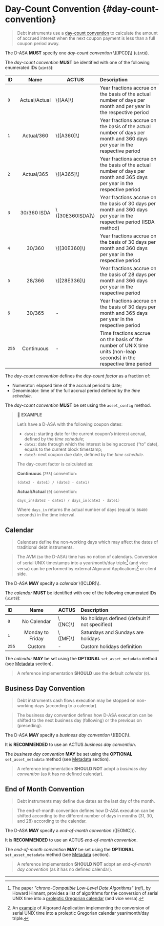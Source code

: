 # Day-Count Convention {#day-count-convention}

> Debt instruments use a <a href="https://en.wikipedia.org/wiki/Day_count_convention">day-count
> convention</a> to calculate the amount of accrued interest when the next coupon
> payment is less than a full coupon period away.

The D-ASA **MUST** specify one *day-count convention* \\([IPCD]\\) (`uint8`).

The *day-count convention* **MUST** be identified with one of the following enumerated
IDs (`uint8`):

| ID    |     Name      | ACTUS              | Description                                                                                                              |
|:------|:-------------:|--------------------|:-------------------------------------------------------------------------------------------------------------------------|
| `0`   | Actual/Actual | \\([AA]\\)         | Year fractions accrue on the basis of the actual number of days per month and per year in the respective period          |
| `1`   |  Actual/360   | \\([A360]\\)       | Year fractions accrue on the basis of the actual number of days per month and 360 days per year in the respective period |
| `2`   |  Actual/365   | \\([A365]\\)       | Year fractions accrue on the basis of the actual number of days per month and 365 days per year in the respective period |
| `3`   |  30/360 ISDA  | \\([30E360ISDA]\\) | Year fractions accrue on the basis of 30 days per month and 360 days per year in the respective period (ISDA method)     |
| `4`   |    30/360     | \\([30E360]\\)     | Year fractions accrue on the basis of 30 days per month and 360 days per year in the respective period                   |
| `5`   |    28/366     | \\([28E336]\\)     | Year fractions accrue on the basis of 28 days per month and 366 days per year in the respective period                   |
| `6`   |    30/365     | -                  | Year fractions accrue on the basis of 30 days per month and 365 days per year in the respective period                   |
| `255` |  Continuous   | -                  | Time fractions accrue on the basis of the number of UNIX time units (non-leap seconds) in the respective time period     |

The *day-count convention* defines the *day-count factor* as a fraction of:

- Numerator: elapsed time of the accrual period to date;
- Denominator: time of the full accrual period defined by the *time schedule*.

The *day-count convention* **MUST** be set using the `asset_config` method.

> 📎 **EXAMPLE**
>
> Let’s have a D-ASA with the following coupon dates:
>
> - `date1`: starting date for the current coupon’s interest accrual, defined by
> the *time schedule*;
> - `date2`: date through which the interest is being accrued (“to” date), equals
> to the current block timestamp;
> - `date3`: next coupon due date, defined by the *time schedule*.
>
> The day-count factor is calculated as:
>
> **Continuous** (`255`) convention:
>
> ```text
> (date2 - date1) / (date3 - date1)
> ```
>
> **Actual/Actual** (`0`) convention:
>
> ```text
> days_in(date2 - date1) / days_in(date3 - date1)
> ```
>
> Where `days_in` returns the actual number of days (equal to `86400` seconds) in
> the time interval.

## Calendar

> Calendars define the non-working days which may affect the dates of traditional
> debt instruments.

> The AVM (so the D-ASA) time has no notion of calendars. Conversion of serial UNIX
> timestamps into a year/month/day triple[^1] (and vice versa) can be performed by
> external Algorand Applications[^2] or client side.

The D-ASA **MAY** specify a *calendar* \\([CLDR]\\).

The *calendar* **MUST** be identified with one of the following enumerated IDs (`uint8`):

| ID    |       Name       | ACTUS      | Description                                    |
|:------|:----------------:|------------|:-----------------------------------------------|
| `0`   |   No Calendar    | \\([NC]\\) | No holidays defined (default if not specified) |
| `1`   | Monday to Friday | \\([MF]\\) | Saturdays and Sundays are holidays             |
| `255` |      Custom      | -          | Custom holidays definition                     |

The *calendar* **MAY** be set using the **OPTIONAL** `set_asset_metadata` method
(see [Metadata](./metadata.md) section).

> A reference implementation **SHOULD** use the default *calendar* (`0`).

## Business Day Convention

> Debt instruments cash flows execution may be stopped on non-working days (according
> to a calendar).

> The business day convention defines how D-ASA execution can be shifted to the
> next business day (following) or the previous on (preceding).

The D-ASA **MAY** specify a *business day convention* \\([BDC]\\).

It is **RECOMMENDED** to use an ACTUS *business day convention*.

The *business day convention* **MAY** be set using the **OPTIONAL** `set_asset_metadata`
method (see [Metadata](./metadata.md) section).

> A reference implementation **SHOULD NOT** adopt a *business day convention* (as
> it has no defined calendar).

## End of Month Convention

> Debt instruments may define due dates as the last day of the month.

> The end-of-month convention defines how D-ASA execution can be shifted according
> to the different number of days in months (31, 30, and 28) according to the calendar.

The D-ASA **MAY** specify a *end-of-month convention* \\([EOMC]\\).

It is **RECOMMENDED** to use an ACTUS *end-of-month convention*.

The *end-of-month convention* **MAY** be set using the **OPTIONAL** `set_asset_metadata`
method (see [Metadata](./metadata.md) section).

> A reference implementation **SHOULD NOT** adopt an *end-of-month day convention*
> (as it has no defined calendar).

---

[^1]: The paper *"chrono-Compatible Low-Level Date Algorithms"* (<a href="https://howardhinnant.github.io/date_algorithms.html">ref</a>),
by Howard Hinnant, provides a list of algorithms for the conversion of serial UNIX
time into a <a href="https://en.wikipedia.org/wiki/Proleptic_Gregorian_calendar">proleptic
Gregorian calendar</a> (and vice versa).

[^2]: An <a href="https://github.com/code-alexander/py2algo/blob/main/py2algo/projects/py2algo/smart_contracts/time/contract.py">example</a>
of Algorand Application implementing the conversion of serial UNIX time into a proleptic
Gregorian calendar year/month/day triple.
